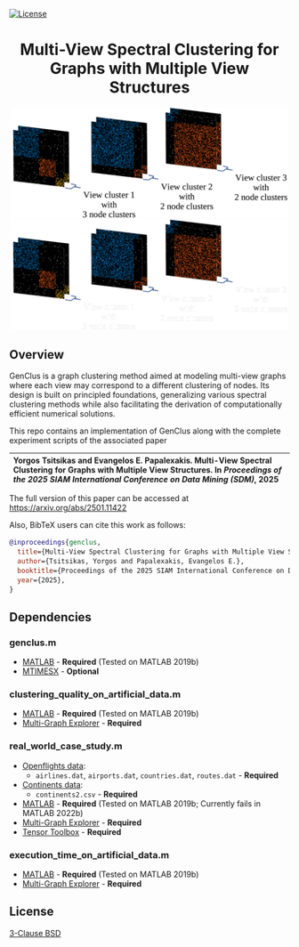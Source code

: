 [![License](https://img.shields.io/badge/License-BSD%203--Clause-blue.svg)](https://opensource.org/licenses/BSD-3-Clause)
<div align="center">


# Multi-View Spectral Clustering for Graphs with Multiple View Structures

<img src="Images/genclus_light_mode.png#gh-light-mode-only" alt="Multi-Structure Multi-View Graph" width="500"/>
<img src="Images/genclus_dark_mode.png#gh-dark-mode-only" alt="Multi-Structure Multi-View Graph" width="500"/>

</div>



## Overview
GenClus is a graph clustering method aimed at modeling multi-view graphs where
each view may correspond to a different clustering of nodes. Its design is
built on principled foundations, generalizing various spectral clustering
methods while also facilitating the derivation of computationally efficient
numerical solutions.


This repo contains an implementation of GenClus along with the complete
experiment scripts of the associated paper

|Yorgos Tsitsikas and Evangelos E. Papalexakis. Multi-View Spectral Clustering for Graphs with Multiple View Structures. In _Proceedings of the 2025 SIAM International Conference on Data Mining (SDM)_, 2025|
| :--- |

The full version of this paper can be accessed at https://arxiv.org/abs/2501.11422

Also, BibTeX users can cite this work as follows:
```bibtex
@inproceedings{genclus,
  title={Multi-View Spectral Clustering for Graphs with Multiple View Structures},
  author={Tsitsikas, Yorgos and Papalexakis, Evangelos E.},
  booktitle={Proceedings of the 2025 SIAM International Conference on Data Mining (SDM)},
  year={2025},
}
```

## **Dependencies**

### **genclus.m**
- [MATLAB](https://www.mathworks.com/products/matlab.html) - **Required** (Tested on MATLAB 2019b)
- [MTIMESX](https://www.mathworks.com/matlabcentral/fileexchange/25977-mtimesx-fast-matrix-multiply-with-multi-dimensional-support) - **Optional**


### **clustering_quality_on_artificial_data.m**
- [MATLAB](https://www.mathworks.com/products/matlab.html) - **Required** (Tested on MATLAB 2019b)
- [Multi-Graph Explorer](https://github.com/gtsitsik/multi-graph-explorer) - **Required**

### **real_world_case_study.m**
- [Openflights data](https://openflights.org/data):  
  - `airlines.dat`, `airports.dat`, `countries.dat`, `routes.dat` - **Required**
- [Continents data](https://www.kaggle.com/datasets/andradaolteanu/country-mapping-iso-continent-region):  
  - `continents2.csv` - **Required**
- [MATLAB](https://www.mathworks.com/products/matlab.html) - **Required** (Tested on MATLAB 2019b; Currently fails in MATLAB 2022b)
- [Multi-Graph Explorer](https://github.com/gtsitsik/multi-graph-explorer) - **Required**
- [Tensor Toolbox](https://www.tensortoolbox.org/) - **Required**  

### **execution_time_on_artificial_data.m**
- [MATLAB](https://www.mathworks.com/products/matlab.html) - **Required** (Tested on MATLAB 2019b)
- [Multi-Graph Explorer](https://github.com/gtsitsik/multi-graph-explorer) - **Required**


## License
[3-Clause BSD](./LICENSE)
